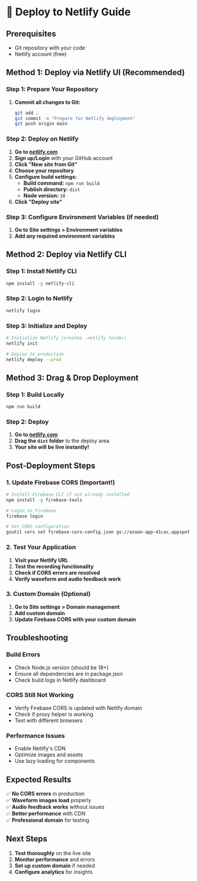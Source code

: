 # 🚀 Deploy to Netlify Guide

## Prerequisites
- Git repository with your code
- Netlify account (free)

## Method 1: Deploy via Netlify UI (Recommended)

### Step 1: Prepare Your Repository
1. **Commit all changes to Git:**
   ```bash
   git add .
   git commit -m "Prepare for Netlify deployment"
   git push origin main
   ```

### Step 2: Deploy on Netlify
1. **Go to [netlify.com](https://netlify.com)**
2. **Sign up/Login** with your GitHub account
3. **Click "New site from Git"**
4. **Choose your repository**
5. **Configure build settings:**
   - **Build command:** `npm run build`
   - **Publish directory:** `dist`
   - **Node version:** `18`
6. **Click "Deploy site"**

### Step 3: Configure Environment Variables (if needed)
1. **Go to Site settings > Environment variables**
2. **Add any required environment variables**

## Method 2: Deploy via Netlify CLI

### Step 1: Install Netlify CLI
```bash
npm install -g netlify-cli
```

### Step 2: Login to Netlify
```bash
netlify login
```

### Step 3: Initialize and Deploy
```bash
# Initialize Netlify (creates .netlify folder)
netlify init

# Deploy to production
netlify deploy --prod
```

## Method 3: Drag & Drop Deployment

### Step 1: Build Locally
```bash
npm run build
```

### Step 2: Deploy
1. **Go to [netlify.com](https://netlify.com)**
2. **Drag the `dist` folder** to the deploy area
3. **Your site will be live instantly!**

## Post-Deployment Steps

### 1. Update Firebase CORS (Important!)
```bash
# Install Firebase CLI if not already installed
npm install -g firebase-tools

# Login to Firebase
firebase login

# Set CORS configuration
gsutil cors set firebase-cors-config.json gs://azaan-app-41cac.appspot.com
```

### 2. Test Your Application
1. **Visit your Netlify URL**
2. **Test the recording functionality**
3. **Check if CORS errors are resolved**
4. **Verify waveform and audio feedback work**

### 3. Custom Domain (Optional)
1. **Go to Site settings > Domain management**
2. **Add custom domain**
3. **Update Firebase CORS with your custom domain**

## Troubleshooting

### Build Errors
- Check Node.js version (should be 18+)
- Ensure all dependencies are in package.json
- Check build logs in Netlify dashboard

### CORS Still Not Working
- Verify Firebase CORS is updated with Netlify domain
- Check if proxy helper is working
- Test with different browsers

### Performance Issues
- Enable Netlify's CDN
- Optimize images and assets
- Use lazy loading for components

## Expected Results

✅ **No CORS errors** in production  
✅ **Waveform images load** properly  
✅ **Audio feedback works** without issues  
✅ **Better performance** with CDN  
✅ **Professional domain** for testing  

## Next Steps

1. **Test thoroughly** on the live site
2. **Monitor performance** and errors
3. **Set up custom domain** if needed
4. **Configure analytics** for insights 